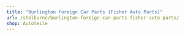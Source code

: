 ```yaml
---
title: "Burlington Foreign Car Parts (Fisher Auto Parts)"
url: /shelburne/burlington-foreign-car-parts-fisher-auto-parts/
shop: Autoteile
---
```

